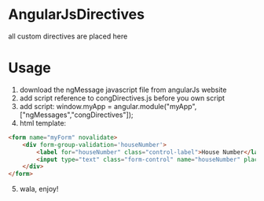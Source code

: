 # AngularJsDirectives
all custom directives are placed here

# Usage
1. download the ngMessage javascript file from angularJs website
2. add script reference to congDirectives.js before you own script
3. add script: window.myApp = angular.module("myApp", ["ngMessages","congDirectives"]);
4. html template:
```html
<form name="myForm" novalidate>
    <div form-group-validation='houseNumber'>
        <label for="houseNumber" class="control-label">House Number</label>
        <input type="text" class="form-control" name="houseNumber" placeholder="House Number" ng-model="houseNumber" required ng-pattern="/^\d{1,10}$/">
    </div>
</form>
```
5. wala, enjoy!
